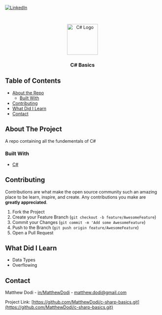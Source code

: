 [![LinkedIn][linkedin-shield]][linkedin-url]

<!-- PROJECT LOGO -->
<br />
<p align="center">
    <img src="http://www.techbaz.org/Course/img/csharp-logo.png" alt="C# Logo" width="100">

  <h3 align="center">C# Basics</h3>
</p>

<!-- TABLE OF CONTENTS -->

## Table of Contents

- [About the Repo](#about-the-project)
  - [Built With](#built-with)
- [Contributing](#contributing)
- [What Did I Learn](#what-did-i-learn)
- [Contact](#contact)

<!-- ABOUT THE PROJECT -->

## About The Project

A repo containing all the fundementals of C#

### Built With

- [C#](https://docs.microsoft.com/en-us/dotnet/csharp/)

<!-- CONTRIBUTING -->

## Contributing

Contributions are what make the open source community such an amazing place to be learn, inspire, and create. Any contributions you make are **greatly appreciated**.

1. Fork the Project
2. Create your Feature Branch (`git checkout -b feature/AwesomeFeature`)
3. Commit your Changes (`git commit -m 'Add some AwesomeFeature`)
4. Push to the Branch (`git push origin feature/AwesomeFeature`)
5. Open a Pull Request

## What Did I Learn

- Data Types
- Overflowing

<!-- CONTACT -->

## Contact

Matthew Dodi - [in/MatthewDodi](https://linkedin.com/in/MatthewDodi) - matthew.dodi@gmail.com

Project Link: [https://github.com/MatthewDodi/c-sharp-basics.git](https://github.com/MatthewDodi/c-sharp-basics.git)

<!-- MARKDOWN LINKS & IMAGES -->

[linkedin-shield]: https://img.shields.io/badge/-LinkedIn-black.svg?style=flat-square&logo=linkedin&colorB=555
[linkedin-url]: https://linkedin.com/in/MatthewDodi
